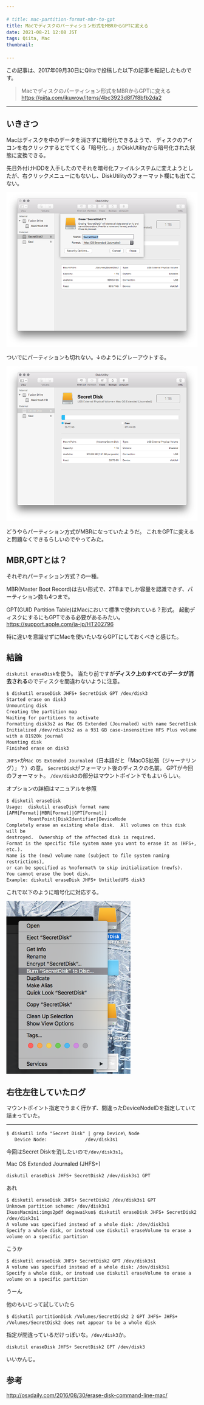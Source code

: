 ```yaml
---

# title: mac-partition-format-mbr-to-gpt
title: Macでディスクのパーティション形式をMBRからGPTに変える
date: 2021-08-21 12:08 JST
tags: Qiita, Mac
thumbnail:

---
```


この記事は、2017年09月30日にQiitaで投稿した以下の記事を転記したものです。

> Macでディスクのパーティション形式をMBRからGPTに変える  
> https://qiita.com/ikuwow/items/4bc3923d8f7f8bfb2da2

---

## いきさつ

Macはディスクを中のデータを消さずに暗号化できるようで、
ディスクのアイコンを右クリックするとでてくる「暗号化...」かDiskUtilityから暗号化された状態に変換できる。

先日外付けHDDを入手したのでそれを暗号化ファイルシステムに変えようとしたが、右クリックメニューにもないし、DiskUtilityのフォーマット欄にも出てこない。

![ 2017-09-29 at 20.05.39.png](1.png)

ついでにパーティションも切れない。↓のようにグレーアウトする。

![ 2017-09-29 at 19.51.49.png](2.png)

どうやらパーティション方式がMBRになっていたようだ。
これをGPTに変えると問題なくできるらしいのでやってみた。

## MBR,GPTとは？

それぞれパーティション方式？の一種。

MBR(Master Boot Record)は古い形式で、2TBまでしか容量を認識できず、パーティション数も4つまで。

GPT(GUID Partition Table)はMacにおいて標準で使われている？形式。
起動ディスクにするにもGPTである必要があるみたい。
https://support.apple.com/ja-jp/HT202796

特に違いを意識せずにMacを使いたいならGPTにしておくべきと感じた。

## 結論

`diskutil eraseDisk`を使う。
当たり前ですが**ディスク上のすべてのデータが消去される**のでディスクを間違わないように注意。

```
$ diskutil eraseDisk JHFS+ SecretDisk GPT /dev/disk3
Started erase on disk3
Unmounting disk
Creating the partition map
Waiting for partitions to activate
Formatting disk3s2 as Mac OS Extended (Journaled) with name SecretDisk
Initialized /dev/rdisk3s2 as a 931 GB case-insensitive HFS Plus volume with a 81920k journal
Mounting disk
Finished erase on disk3
```

`JHFS+`が`Mac OS Extended Journaled`（日本語だと「MacOS拡張（ジャーナリング）」？）の意。
`SecretDisk`がフォーマット後のディスクの名前。
GPTが今回のフォーマット。
`/dev/disk3`の部分はマウントポイントでもよいらしい。

オプションの詳細はマニュアルを参照

```
$ diskutil eraseDisk
Usage:  diskutil eraseDisk format name [APM[Format]|MBR[Format]|GPT[Format]]
        MountPoint|DiskIdentifier|DeviceNode
Completely erase an existing whole disk.  All volumes on this disk will be
destroyed.  Ownership of the affected disk is required.
Format is the specific file system name you want to erase it as (HFS+, etc.).
Name is the (new) volume name (subject to file system naming restrictions),
or can be specified as %noformat% to skip initialization (newfs).
You cannot erase the boot disk.
Example: diskutil eraseDisk JHFS+ UntitledUFS disk3
```

これで以下のように暗号化に対応する。

![ 2017-09-29 at 20.12.24.png](3.png)

## 右往左往していたログ

マウントポイント指定でうまく行かず、間違ったDeviceNodeIDを指定していて詰まっていた。

---

```
$ diskutil info "Secret Disk" | grep Device\ Node
   Device Node:              /dev/disk3s1
```

今回はSecret Diskを消したいので`/dev/disk3s1`。

Mac OS Extended Journaled (JHFS+)

```
diskutil eraseDisk JHFS+ SecretDisk2 /dev/disk3s1 GPT
```

あれ

```
$ diskutil eraseDisk JHFS+ SecretDisk2 /dev/disk3s1 GPT
Unknown partition scheme: /dev/disk3s1
IkuosMacmini:imgs2pdf degawaikuo$ diskutil eraseDisk JHFS+ SecretDisk2 /dev/disk3s1
A volume was specified instead of a whole disk: /dev/disk3s1
Specify a whole disk, or instead use diskutil eraseVolume to erase a volume on a specific partition
```

こうか

```
$ diskutil eraseDisk JHFS+ SecretDisk2 GPT /dev/disk3s1
A volume was specified instead of a whole disk: /dev/disk3s1
Specify a whole disk, or instead use diskutil eraseVolume to erase a volume on a specific partition
```

うーん

他のもいじって試していたら

```
$ diskutil partitionDisk /Volumes/SecretDisk2 2 GPT JHFS+ JHFS+
/Volumes/SecretDisk2 does not appear to be a whole disk
```

指定が間違っているだけっぽいな。`/dev/disk3`か。

```
diskutil eraseDisk JHFS+ SecretDisk2 GPT /dev/disk3
```

いいかんじ。

## 参考

http://osxdaily.com/2016/08/30/erase-disk-command-line-mac/
